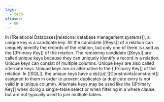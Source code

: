 ```yaml
---
tags:
  - tech
aliases:
  - UK
---
```

In [[Relational Databases|relational database management systems]], a unique key is a candidate key.
All the candidate [[Keys]] of a relation can uniquely identify the records of the relation, but only one of them is used as the [[Primary Key]] of the relation.
The remaining candidate [[Keys]] are called unique keys because they can uniquely identify a record in a relation.
Unique keys can consist of multiple columns.
Unique keys are also called alternate keys.
Unique keys are an alternative to the [[Primary Key]] of the relation.
In [[SQL]], the unique keys have a `UNIQUE` [[Constraints|constraint]] assigned to them in order to prevent duplicates (a duplicate entry is not valid in a unique column).
Alternate keys may be used like the [[Primary Key]] when doing a single-table select or when filtering in a where clause, but are not typically used to join multiple tables.
